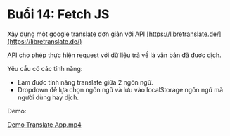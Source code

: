 # Buổi 14: Fetch JS

Xây dựng một google translate đơn giản với API	[https://libretranslate.de/](https://libretranslate.de/)

API cho phép thực hiện request với dữ liệu trả về là văn bản đã được dịch.

Yêu cầu có các tính năng:

- Làm được tính năng translate giữa 2 ngôn ngữ.
- Dropdown để lựa chọn ngôn ngữ và lưu vào localStorage ngôn ngữ mà người dùng hay dịch.

Demo:

[Demo Translate App.mp4](Buo%CC%82%CC%89i%2014%20Fetch%20JS%20061ea163c2074424980eadef3f842fea/Demo_Translate_App.mp4)